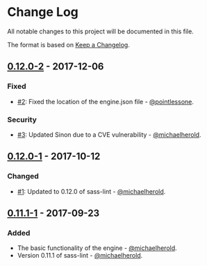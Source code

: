 # Change Log

All notable changes to this project will be documented in this file.

The format is based on [Keep a Changelog](http://keepachangelog.com/en/1.0.0/).

## [0.12.0-2] - 2017-12-06

### Fixed

* [#2](https://github.com/michaelherold/codeclimate-sass-lint/pull/2): Fixed the location of the engine.json file - [@pointlessone].

### Security

* [#3](https://github.com/michaelherold/codeclimate-sass-lint/pull/3): Updated Sinon due to a CVE vulnerability - [@michaelherold].

## [0.12.0-1] - 2017-10-12

### Changed

* [#1](https://github.com/michaelherold/codeclimate-sass-lint/pull/1): Updated to 0.12.0 of sass-lint - [@michaelherold].

## [0.11.1-1](https://github.com/michaelherold/codeclimate-sass-lint/tree/v0.11.1-1) - 2017-09-23

### Added

* The basic functionality of the engine - [@michaelherold].
* Version 0.11.1 of sass-lint - [@michaelherold].

[@michaelherold]: https://github.com/michaelherold
[@pointlessone]: https://github.com/pointlessone
[0.12.0-2]: https://github.com/michaelherold/codeclimate-sass-lint/compare/v0.12.0-1...v0.12.0-2
[0.12.0-1]: https://github.com/michaelherold/codeclimate-sass-lint/compare/v0.11.1-1...v0.12.0-1
